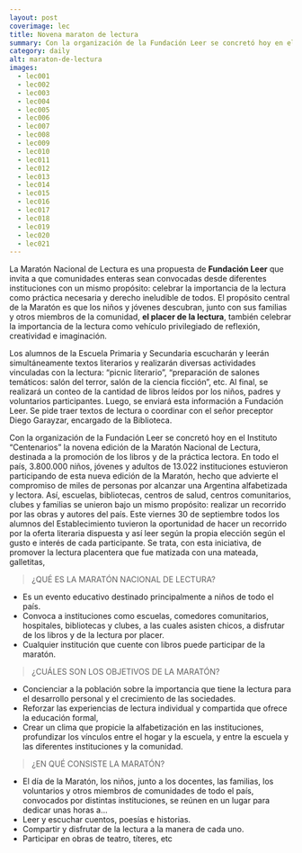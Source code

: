 ```yaml
---
layout: post
coverimage: lec
title: Novena maraton de lectura
summary: Con la organización de la Fundación Leer se concretó hoy en el Instituto “Centenarios” la novena edición de la Maratón Nacional de Lectura, destinada a la promoción de los libros y de la práctica lectora.
category: daily
alt: maraton-de-lectura
images:
  - lec001
  - lec002
  - lec003
  - lec004
  - lec005
  - lec006
  - lec007
  - lec008
  - lec009
  - lec010
  - lec011
  - lec012
  - lec013
  - lec014
  - lec015
  - lec016
  - lec017
  - lec018
  - lec019
  - lec020
  - lec021
---
```

La Maratón Nacional de Lectura es una propuesta de **Fundación Leer** que invita a que comunidades enteras sean convocadas desde diferentes instituciones con un mismo propósito: celebrar la importancia de la lectura como práctica necesaria y derecho ineludible de todos. El propósito central de la Maratón es que los niños y jóvenes descubran, junto con sus familias y otros miembros de la comunidad, **el placer de la lectura**, también celebrar la importancia de la lectura como vehículo privilegiado de reflexión, creatividad e imaginación.

Los alumnos de la Escuela Primaria y Secundaria escucharán y leerán simultáneamente textos literarios y realizarán diversas actividades vinculadas con la lectura: “picnic literario”, “preparación de salones temáticos: salón del terror, salón de la ciencia ficción”, etc. Al final, se realizará un conteo de la cantidad de libros leídos por los niños, padres y voluntarios participantes. Luego, se enviará esta información a Fundación Leer. Se pide traer textos de lectura o coordinar con el señor preceptor Diego Garayzar, encargado de la Biblioteca.

Con la organización de la Fundación Leer se concretó hoy en el Instituto “Centenarios” la novena edición de la Maratón Nacional de Lectura, destinada a la promoción de los libros y de la práctica lectora. En todo el país, 3.800.000 niños, jóvenes y adultos de 13.022 instituciones estuvieron participando de esta nueva edición de la Maratón, hecho que advierte el compromiso de miles de personas por alcanzar una Argentina alfabetizada y lectora.
Así, escuelas, bibliotecas, centros de salud, centros comunitarios, clubes y familias se unieron bajo un mismo propósito: realizar un recorrido por las obras y autores del país.
Este viernes 30 de septiembre todos los alumnos del Establecimiento tuvieron la oportunidad de hacer un recorrido por la oferta literaria dispuesta y así leer según la propia elección según el gusto e interés de cada participante. Se trata, con esta iniciativa, de promover la lectura placentera que fue matizada con una mateada, galletitas,

>¿QUÉ ES LA MARATÓN NACIONAL DE LECTURA?
>
* Es un evento educativo destinado principalmente a niños de todo el país.
* Convoca a instituciones como escuelas, comedores comunitarios, hospitales, bibliotecas y clubes, a las cuales asisten chicos, a disfrutar de los libros y de la lectura por placer.
* Cualquier institución que cuente con libros puede participar de la maratón.

>¿CUÁLES SON LOS OBJETIVOS DE LA MARATÓN?
>
* Concienciar a la población sobre la importancia que tiene la lectura para el desarrollo personal y el crecimiento de las sociedades.
* Reforzar las experiencias de lectura individual y compartida que ofrece la educación formal,
* Crear un clima que propicie la alfabetización en las instituciones, profundizar los vínculos entre el hogar y la escuela, y entre la escuela y las diferentes instituciones y la comunidad.

>¿EN QUÉ CONSISTE LA MARATÓN?
>
* El día de la Maratón, los niños, junto a los docentes, las familias, los voluntarios y otros miembros de comunidades de todo el país, convocados por distintas instituciones, se reúnen en un lugar para dedicar unas horas a…
* Leer y escuchar cuentos, poesías e historias.
* Compartir y disfrutar de la lectura a la manera de cada uno.
* Participar en obras de teatro, títeres, etc
